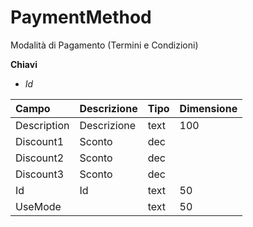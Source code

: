 # PaymentMethod

Modalità di Pagamento \(Termini e Condizioni\)

  
 **Chiavi**

* _Id_

| Campo | Descrizione | Tipo | Dimensione |
| :--- | :--- | :--- | :--- |
| Description | Descrizione | text | 100 |
| Discount1 | Sconto | dec |  |
| Discount2 | Sconto | dec |  |
| Discount3 | Sconto | dec |  |
| Id | Id | text | 50 |
| UseMode |  | text | 50 |

